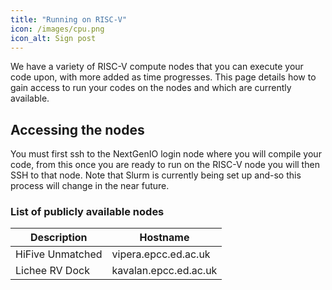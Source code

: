 ```yaml
---
title: "Running on RISC-V"
icon: /images/cpu.png
icon_alt: Sign post
---
```


We have a variety of RISC-V compute nodes that you can execute your code upon, with more added as time progresses. This page details how to gain access to run your codes on the nodes and which are currently available.

## Accessing the nodes

You must first ssh to the NextGenIO login node where you will compile your code, from this once you are ready to run on the RISC-V node you will then SSH to that node. Note that Slurm is currently being set up and-so this process will change in the near future.

### List of publicly available nodes

| Description  | Hostname | 
| ------------- | ------------- | 
| HiFive Unmatched  | vipera.epcc.ed.ac.uk | 
| Lichee RV Dock  | kavalan.epcc.ed.ac.uk  | 
